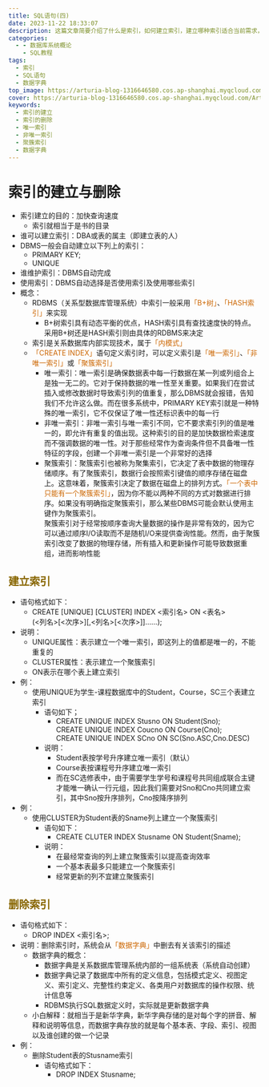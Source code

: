 ```yaml
---
title: SQL语句(四)
date: 2023-11-22 18:33:07
description: 这篇文章简要介绍了什么是索引，如何建立索引，建立哪种索引适合当前需求，建立索引之后又该如何管理索引以及如何删除索引
categories:
  - - 数据库系统概论
    - SQL教程
tags:
  - 索引
  - SQL语句
  - 数据字典
top_image: https://arturia-blog-1316646580.cos.ap-shanghai.myqcloud.com/ArturiaBlogPicGo/202311222116741.jpg
cover: https://arturia-blog-1316646580.cos.ap-shanghai.myqcloud.com/ArturiaBlogPicGo/202311222116741.jpg
keywords:
  - 索引的建立
  - 索引的删除
  - 唯一索引
  - 非唯一索引
  - 聚簇索引
  - 数据字典
---
```

# 索引的建立与删除
- 索引建立的目的：加快查询速度
	- 索引就相当于是书的目录
- 谁可以建立索引：DBA或表的属主（即建立表的人）
- DBMS一般会自动建立以下列上的索引：
	- PRIMARY KEY;
	- UNIQUE
- 谁维护索引：DBMS自动完成
- 使用索引：DBMS自动选择是否使用索引及使用哪些索引
- 概念：
	- RDBMS（关系型数据库管理系统）中索引一般采用<font color = "CC6600">「B+树」</font>、<font color = "CC6600">「HASH索引」</font>来实现
		- B+树索引具有动态平衡的优点，HASH索引具有查找速度快的特点。采用B+树还是HASH索引则由具体的RDBMS来决定
	- 索引是关系数据库内部实现技术，属于<font color = "CC6600">「内模式」</font>
	- <font color = "CC6600">「CREATE INDEX」</font>语句定义索引时，可以定义索引是<font color = "CC6600">「唯一索引」</font>、<font color = "CC6600">「非唯一索引」</font>或<font color = "CC6600">「聚簇索引」</font>
		- 唯一索引：唯一索引是确保数据表中每一行数据在某一列或列组合上是独一无二的。它对于保持数据的唯一性至关重要。如果我们在尝试插入或修改数据时导致索引列的值重复，那么DBMS就会报错，告知我们不允许这么做。而在很多系统中，PRIMARY KEY索引就是一种特殊的唯一索引，它不仅保证了唯一性还标识表中的每一行
		- 非唯一索引：非唯一索引与唯一索引不同，它不要求索引列的值是唯一的，即允许有重复的值出现。这种索引的目的是加快数据检索速度而不强调数据的唯一性。对于那些经常作为查询条件但不具备唯一性特征的字段，创建一个非唯一索引是一个非常好的选择
		- 聚簇索引：聚簇索引也被称为聚集索引，它决定了表中数据的物理存储顺序。有了聚簇索引，数据行会按照索引键值的顺序存储在磁盘上。这意味着，聚簇索引决定了数据在磁盘上的排列方式。<font color = "CC6600">「一个表中只能有一个聚簇索引」</font>，因为你不能以两种不同的方式对数据进行排序。如果没有明确指定聚簇索引，那么某些DBMS可能会默认使用主键作为聚簇索引。</br>聚簇索引对于经常按顺序查询大量数据的操作是非常有效的，因为它可以通过顺序I/O读取而不是随机I/O来提供查询性能。然而，由于聚簇索引改变了数据的物理存储，所有插入和更新操作可能导致数据重组，进而影响性能

## <font color = "886600">建立索引</font>
- 语句格式如下：
	- CREATE \[UNIQUE] \[CLUSTER] INDEX <索引名> ON <表名></br> (<列名>\[<次序>]\[,<列名>\[<次序>]]……);
- 说明：
	- UNIQUE属性：表示建立一个唯一索引，即这列上的值都是唯一的，不能重复的
	- CLUSTER属性：表示建立一个聚簇索引
	- ON表示在哪个表上建立索引
- 例：
	- 使用UNIQUE为学生-课程数据库中的Student，Course，SC三个表建立索引
		- 语句如下；
			- CREATE UNIQUE INDEX Stusno ON Student(Sno);</br>CREATE UNIQUE INDEX Coucno ON Course(Cno);</br>CREATE UNIQUE INDEX SCno ON SC(Sno.ASC,Cno.DESC) 
		- 说明：
			- Student表按学号升序建立唯一索引（默认）
			- Course表按课程号升序建立唯一索引
			- 而在SC选修表中，由于需要学生学号和课程号共同组成联合主键才能唯一确认一行元组，因此我们需要对Sno和Cno共同建立索引，其中Sno按升序排列，Cno按降序排列
- 例：
	- 使用CLUSTER为Student表的Sname列上建立一个聚簇索引
		- 语句如下：
			- CREATE CLUTER INDEX Stusname ON Student(Sname);
		- 说明：
			- 在最经常查询的列上建立聚簇索引以提高查询效率
			- 一个基本表最多只能建立一个聚簇索引
			- 经常更新的列不宜建立聚簇索引

## <font color = "886600">删除索引</font>
- 语句格式如下：
	- DROP INDEX <索引名>;
- 说明：删除索引时，系统会从<font color = "CC6600">「数据字典」</font>中删去有关该索引的描述
	- 数据字典的概念：
		- 数据字典是关系数据库管理系统内部的一组系统表（系统自动创建）
		- 数据字典记录了数据库中所有的定义信息，包括模式定义、视图定义、索引定义、完整性约束定义、各类用户对数据库的操作权限、统计信息等
		- RDBMS执行SQL数据定义时，实际就是更新数据字典
	- 小白解释：就相当于是新华字典，新华字典存储的是对每个字的拼音、解释和说明等信息，而数据字典存放的就是每个基本表、字段、索引、视图以及谁创建的做一个记录
- 例：
	- 删除Student表的Stusname索引
		- 语句格式如下：
			- DROP INDEX Stusname;